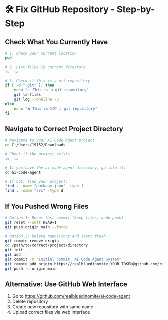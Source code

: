 # 🛠️ Fix GitHub Repository - Step-by-Step

## Check What You Currently Have

```bash
# 1. Check your current location
pwd

# 2. List files in current directory
ls -la

# 3. Check if this is a git repository
if [ -d ".git" ]; then
    echo "✅ This is a git repository"
    git ls-files
    git log --oneline -3
else
    echo "❌ This is NOT a git repository"
fi
```

## Navigate to Correct Project Directory

```bash
# Navigate to your AI Code Agent project
cd C:/Users/19152/Downloads

# Check if the project exists
ls -la

# If you have the ai-code-agent directory, go into it:
cd ai-code-agent

# If not, find your project:
find . -name "package.json" -type f
find . -name "src" -type d
```

## If You Pushed Wrong Files

```bash
# Option 1: Reset last commit (keep files, undo push)
git reset --soft HEAD~1
git push origin main --force

# Option 2: Delete repository and start fresh
git remote remove origin
cd /path/to/correct/project/directory
git init
git add .
git commit -m "Initial commit: AI Code Agent System"
git remote add origin https://realbluedinomite:YOUR_TOKEN@github.com/realbluedinomite/ai-code-agent.git
git push -u origin main
```

## Alternative: Use GitHub Web Interface

1. Go to https://github.com/realbluedinomite/ai-code-agent
2. Delete repository
3. Create new repository with same name
4. Upload correct files via web interface